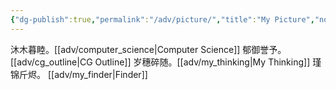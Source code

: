 ```yaml
---
{"dg-publish":true,"permalink":"/adv/picture/","title":"My Picture","noteIcon":""}
---
```


沐木暮睦。[[adv/computer_science\|Computer Science]]
郁御誉予。[[adv/cg_outline\|CG Outline]]
岁穗碎随。[[adv/my_thinking\|My Thinking]] 
瑾锦斤烬。 [[adv/my_finder\|Finder]] 

